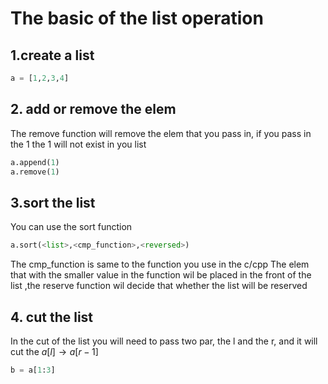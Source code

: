 # The basic of the list operation
## 1.create a list
```python
a = [1,2,3,4]
```

## 2. add or remove the elem
The remove function will remove the elem that you pass in, if you pass in the 1
the 1 will not exist in you list
```python
a.append(1)
a.remove(1)
```
## 3.sort the list
You can use the sort function
```python
a.sort(<list>,<cmp_function>,<reversed>)
```
The cmp_function is same to the function you use in the c/cpp
The elem that with the smaller value in the function wil be placed 
in the front of the list
,the reserve function wil decide that whether the list will be reserved

## 4. cut the list
In the cut of the list you will need to pass two par, the l and the r, and 
it will cut the $a[l] \to a[r-1]$

```python
b = a[1:3]
```
